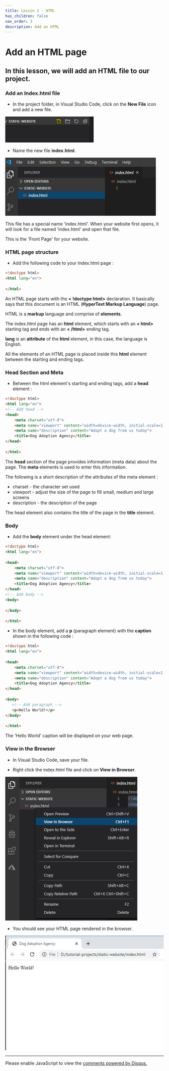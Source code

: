 ```yaml
---
title: Lesson 2 - HTML
has_children: false
nav_order: 3
description: Add an HTML 
---
```

# Add an HTML page

## In this lesson, we will add an HTML file to our project.

### Add an Index.html file

- In the project folder, in Visual Studio Code, click on the **New File** icon and add a new file.

![new folder](../img/html1-new-file.JPG)

- Name the new file **index.html**.

![new folder](../img/html1-index-html.JPG)

This file has a special name 'index.html'. When your website first opens, it will look for a file named 'index.html' and open that file. 

This is the 'Front Page' for your website.

### HTML page structure

- Add the following code to your Index.html page :

```html
<!doctype html>
<html lang="en">

</html>
```

An HTML page starts with the **< !doctype html>** declaration. It basically says that this document is an HTML (**HyperText Markup Language**) page.

HTML is a **markup** language and comprise of **elements**.

The index.html page has an **html** element, which starts with an **< html>** starting tag and ends with an **< /html>** ending tag.

**lang** is an **attribute** of the **html** element, in this case, the language is English.

All the elements of an HTML page is placed inside this **html** element between the starting and ending tags.

### Head Section and Meta
- Between the html element's starting and ending tags, add a **head** element :

```html
<!doctype html>
<html lang="en">
<!-- Add head -->
<head>
    <meta charset="utf-8">
    <meta name="viewport" content="width=device-width, initial-scale=1, shrink-to-fit=no">
    <meta name="description" content="Adopt a dog from us today">
    <title>Dog Adoption Agency</title>
</head>

</html>
```

The **head** section of the page provides information (meta data) about the page. The **meta** elements is used to enter this information. 

The following is a short description of the attributes of the meta element :

- charset - the character set used
- viewport - adjust the size of the page to fill small, medium and large screens
- description - the description of the page

The head element also contains the title of the page in the **title** element.

### Body

- Add the **body** element under the head element:

```html
<!doctype html>
<html lang="en">

<head>
    <meta charset="utf-8">
    <meta name="viewport" content="width=device-width, initial-scale=1, shrink-to-fit=no">
    <meta name="description" content="Adopt a dog from us today">
    <title>Dog Adoption Agency</title>
</head>
<!-- Add body -->
<body>

</body>

</html>
```

- In the body element, add a **p** (paragraph element) with the **caption** shown in the following code :

```html
<!doctype html>
<html lang="en">

<head>
    <meta charset="utf-8">
    <meta name="viewport" content="width=device-width, initial-scale=1, shrink-to-fit=no">
    <meta name="description" content="Adopt a dog from us today">
    <title>Dog Adoption Agency</title>
</head>

<body>
   <!-- Add paragraph -->
   <p>Hello World!</p>
</body>

</html>
```

The 'Hello World' caption will be displayed on your web page.

### View in the Browser

- In Visual Studio Code, save your file.

- Right click the index.html file and click on **View in Browser**.

![new folder](../img/html1-view-browser.JPG)

- You should see your HTML page rendered in the browser.

![new folder](../img/html1-view-browser2.JPG)

****
<div id="disqus_thread"></div>
<script>
var disqus_config = function () {
this.page.url = 'https://rcl-coding.github.io/tutorial-staticwebsite/lessons/lesson2.html';
this.page.identifier = 'f001-02';
};
(function() { // DON'T EDIT BELOW THIS LINE
var d = document, s = d.createElement('script');
s.src = 'https://coding-skills-io.disqus.com/embed.js';
s.setAttribute('data-timestamp', +new Date());
(d.head || d.body).appendChild(s);
})();
</script>
<noscript>Please enable JavaScript to view the <a href="https://disqus.com/?ref_noscript">comments powered by Disqus.</a></noscript>